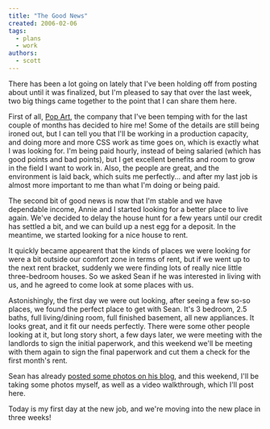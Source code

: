```yaml
---
title: "The Good News"
created: 2006-02-06
tags: 
  - plans
  - work
authors: 
  - scott
---
```


There has been a lot going on lately that I've been holding off from posting about until it was finalized, but I'm pleased to say that over the last week, two big things came together to the point that I can share them here.

First of all, [Pop Art](http://www.popart.com/), the company that I've been temping with for the last couple of months has decided to hire me! Some of the details are still being ironed out, but I can tell you that I'll be working in a production capacity, and doing more and more CSS work as time goes on, which is exactly what I was looking for. I'm being paid hourly, instead of being salaried (which has good points and bad points), but I get excellent benefits and room to grow in the field I want to work in. Also, the people are great, and the environment is laid back, which suits me perfectly... and after my last job is almost more important to me than what I'm doing or being paid.

The second bit of good news is now that I'm stable and we have dependable income, Annie and I started looking for a better place to live again. We've decided to delay the house hunt for a few years until our credit has settled a bit, and we can build up a nest egg for a deposit. In the meantime, we started looking for a nice house to rent.

It quickly became appearent that the kinds of places we were looking for were a bit outside our comfort zone in terms of rent, but if we went up to the next rent bracket, suddenly we were finding lots of really nice little three-bedroom houses. So we asked Sean if he was interested in living with us, and he agreed to come look at some places with us.

Astonishingly, the first day we were out looking, after seeing a few so-so places, we found the perfect place to get with Sean. It's 3 bedroom, 2.5 baths, full living/dining room, full finished basement, all new appliances. It looks great, and it fit our needs perfectly. There were some other people looking at it, but long story short, a few days later, we were meeting with the landlords to sign the initial paperwork, and this weekend we'll be meeting with them again to sign the final paperwork and cut them a check for the first month's rent.

Sean has already [posted some photos on his blog](http://nyarlo.net/boggle/2006/01/31/house/), and this weekend, I'll be taking some photos myself, as well as a video walkthrough, which I'll post here.

Today is my first day at the new job, and we're moving into the new place in three weeks!
